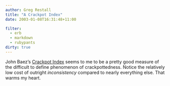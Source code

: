 ```yaml
---
author: Greg Restall
title: "A Crackpot Index"
date: 2003-01-08T16:31:48+11:00

filter:
  - erb
  - markdown
  - rubypants
dirty: true
---
```


<p>John Baez&rsquo;s <a href="http://math.ucr.edu/home/baez/crackpot.html">Crackpot Index</a> seems to me to be a pretty good measure of the difficult to define phenomenon of crackpottedness.  Notice the relatively low cost of outright <em>inconsistency</em> compared to nearly everything else.  That warms my heart.</p>
